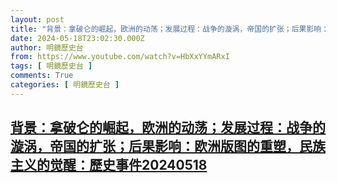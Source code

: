 ```yaml
---
layout: post
title: "背景：拿破仑的崛起，欧洲的动荡；发展过程：战争的漩涡，帝国的扩张；后果影响：欧洲版图的重塑，民族主义的觉醒：歷史事件20240518"
date: 2024-05-18T23:02:30.000Z
author: 明鏡歷史台
from: https://www.youtube.com/watch?v=HbXxYYmARxI
tags: [ 明鏡歷史台 ]
comments: True
categories: [ 明鏡歷史台 ]
---
```

<!--1716073350000-->
[背景：拿破仑的崛起，欧洲的动荡；发展过程：战争的漩涡，帝国的扩张；后果影响：欧洲版图的重塑，民族主义的觉醒：歷史事件20240518](https://www.youtube.com/watch?v=HbXxYYmARxI)
------

<div>

</div>
